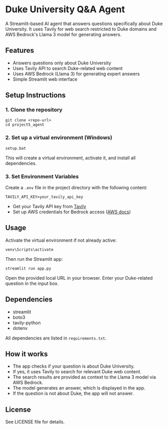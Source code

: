 # Duke University Q&A Agent

A Streamlit-based AI agent that answers questions specifically about Duke University. It uses Tavily for web search restricted to Duke domains and AWS Bedrock's Llama 3 model for generating answers.

## Features
- Answers questions only about Duke University
- Uses Tavily API to search Duke-related web content
- Uses AWS Bedrock (Llama 3) for generating expert answers
- Simple Streamlit web interface

## Setup Instructions

### 1. Clone the repository
```
git clone <repo-url>
cd project5_agent
```

### 2. Set up a virtual environment (Windows)
```
setup.bat
```
This will create a virtual environment, activate it, and install all dependencies.

### 3. Set Environment Variables
Create a `.env` file in the project directory with the following content:
```
TAVILY_API_KEY=your_tavily_api_key
```
- Get your Tavily API key from [Tavily](https://www.tavily.com/)
- Set up AWS credentials for Bedrock access ([AWS docs](https://docs.aws.amazon.com/bedrock/latest/userguide/setting-up.html))

## Usage
Activate the virtual environment if not already active:
```
venv\Scripts\activate
```
Then run the Streamlit app:
```
streamlit run app.py
```
Open the provided local URL in your browser. Enter your Duke-related question in the input box.

## Dependencies
- streamlit
- boto3
- tavily-python
- dotenv

All dependencies are listed in `requirements.txt`.

## How it works
- The app checks if your question is about Duke University.
- If yes, it uses Tavily to search for relevant Duke web content.
- The search results are provided as context to the Llama 3 model via AWS Bedrock.
- The model generates an answer, which is displayed in the app.
- If the question is not about Duke, the app will not answer.

## License
See LICENSE file for details.
